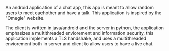 An android application of a chat app, this app is meant to allow random users to meet eachother and have a talk.
This application is inspired by the "Omegle" website.

The client is written in java/android and the server in python, the application emphasizes a multithreaded enviorement and information security,
this application implements a TLS handshake, and uses a multithreaded enviorement both in server and client to allow users to have a live chat.
